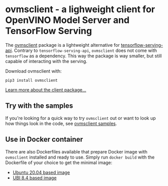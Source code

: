 # ovmsclient - a lighweight client for OpenVINO Model Server and TensorFlow Serving

The [ovmsclient](https://pypi.org/project/ovmsclient/) package is a lightweight alternative for [tensorflow-serving-api](https://pypi.org/project/tensorflow-serving-api/). Contrary to `tensorflow-serving-api`, `ovmsclient` does not come with `tensorflow` as a dependency. This way the package is way smaller, but still capable of interacting with the serving. 

Download ovmsclient with:

```pip3 install ovmsclient```

[Learn more about the client package...](lib)


## Try with the samples

If you're looking for a quick way to try `ovmsclient` out or want to look up how things look in the code, see [ovmsclient samples](samples).

## Use in Docker container

There are also Dockerfiles available that prepare Docker image with `ovmsclient` installed and ready to use.
Simply run `docker build` with the Dockerfile of your choice to get the minimal image:
- [Ubuntu 20.04 based image](Dockerfile.ubuntu)
- [UBI 8.4 based image](Dockerfile.redhat)